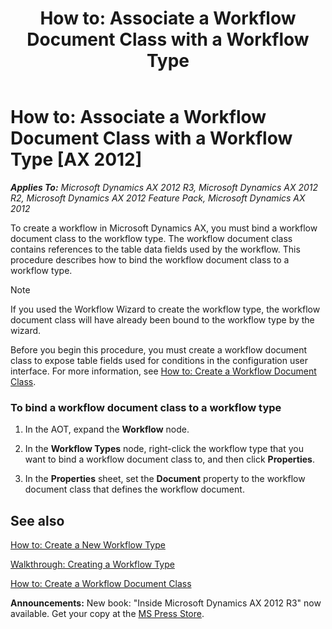 ﻿---
title: 'How to: Associate a Workflow Document Class with a Workflow Type'
TOCTitle: 'How to: Associate a Workflow Document Class with a Workflow Type'
ms:assetid: 677fba82-0b9e-4308-9535-f09d258ee79f
ms:mtpsurl: https://msdn.microsoft.com/en-us/library/Cc556363(v=AX.60)
ms:contentKeyID: 35244736
ms.date: 05/18/2015
mtps_version: v=AX.60
---

# How to: Associate a Workflow Document Class with a Workflow Type [AX 2012]


_**Applies To:** Microsoft Dynamics AX 2012 R3, Microsoft Dynamics AX 2012 R2, Microsoft Dynamics AX 2012 Feature Pack, Microsoft Dynamics AX 2012_

To create a workflow in Microsoft Dynamics AX, you must bind a workflow document class to the workflow type. The workflow document class contains references to the table data fields used by the workflow. This procedure describes how to bind the workflow document class to a workflow type.


> [!NOTE]
> <P>If you used the Workflow Wizard to create the workflow type, the workflow document class will have already been bound to the workflow type by the wizard.</P>



Before you begin this procedure, you must create a workflow document class to expose table fields used for conditions in the configuration user interface. For more information, see [How to: Create a Workflow Document Class](how-to-create-a-workflow-document-class.md).

### To bind a workflow document class to a workflow type

1.  In the AOT, expand the **Workflow** node.

2.  In the **Workflow Types** node, right-click the workflow type that you want to bind a workflow document class to, and then click **Properties**.

3.  In the **Properties** sheet, set the **Document** property to the workflow document class that defines the workflow document.

## See also

[How to: Create a New Workflow Type](how-to-create-a-new-workflow-type.md)

[Walkthrough: Creating a Workflow Type](walkthrough-creating-a-workflow-type.md)

[How to: Create a Workflow Document Class](how-to-create-a-workflow-document-class.md)

  
**Announcements:** New book: "Inside Microsoft Dynamics AX 2012 R3" now available. Get your copy at the [MS Press Store](https://www.microsoftpressstore.com/store/inside-microsoft-dynamics-ax-2012-r3-9780735685109).

